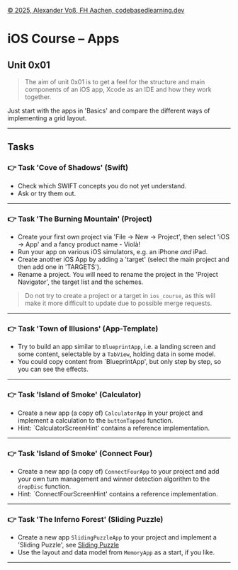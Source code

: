 [© 2025, Alexander Voß, FH Aachen, codebasedlearning.dev](mailto:info@codebasedlearning.dev)

# iOS Course – Apps


## Unit 0x01

> The aim of unit 0x01 is to get a feel for the structure and main components of an iOS app, Xcode as an IDE and how they work together. 

Just start with the apps in 'Basics' and compare the different ways of implementing a grid layout.

---


## Tasks


### 👉 Task 'Cove of Shadows' (Swift)

- Check which SWIFT concepts you do not yet understand.
- Ask or try them out.

---


### 👉 Task 'The Burning Mountain' (Project)

- Create your first own project via 'File -> New -> Project', then select 'iOS -> App' and a fancy product name - Violà!
- Run your app on various iOS simulators, e.g. an iPhone _and_ iPad.
- Create another iOS App by adding a 'target' (select the main project and then add one in 'TARGETS').
- Rename a project. You will need to rename the project in the 'Project Navigator', the target list and the schemes.

> Do not try to create a project or a target in `ios_course`, as this will make it more difficult to update due to possible merge requests.

---


### 👉 Task 'Town of Illusions' (App-Template)


- Try to build an app similar to `BlueprintApp`, i.e. a landing screen and some content, selectable by a `TabView`, holding data in some model.
- You could copy content from `BlueprintApp', but only step by step, so you can see the effects.

---


### 👉 Task 'Island of Smoke' (Calculator)

- Create a new app (a copy of) `CalculatorApp` in your project and implement a calculation to the `buttonTapped` function.
- Hint: `CalculatorScreenHint' contains a reference implementation.

---


### 👉 Task 'Island of Smoke' (Connect Four)

- Create a new app (a copy of) `ConnectFourApp` to your project and add your own turn management and winner detection algorithm to the `dropDisc` function.
- Hint: `ConnectFourScreenHint' contains a reference implementation.

---


### 👉 Task 'The Inferno Forest' (Sliding Puzzle)

- Create a new app `SlidingPuzzleApp` to your project and implement a 'Sliding Puzzle', see [Sliding Puzzle](https://en.wikipedia.org/wiki/Sliding_puzzle)
- Use the layout and data model from `MemoryApp` as a start, if you like.

---
